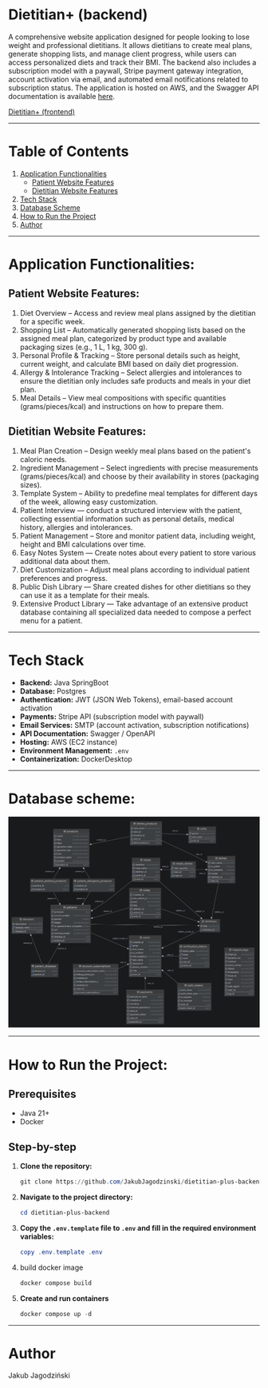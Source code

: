 # Dietitian+ (backend)

A comprehensive website application designed for people looking to lose weight and professional dietitians.
It allows dietitians to create meal plans, generate shopping lists, and manage client progress, while users can access
personalized diets and track their BMI.
The backend also includes a subscription model with a paywall, Stripe payment gateway integration, account activation
via email, and automated email notifications related to subscription status.
The application is hosted on AWS, and the Swagger API documentation is
available [here](http://51.21.186.125:8090/swagger-ui/index.html).

[Dietitian+ (frontend)](https://github.com/BartlomiejJaruga/dietitian-plus-frontend)

---

# Table of Contents

1. [Application Functionalities](#application-functionalities)
    - [Patient Website Features](#patient-website-features)
    - [Dietitian Website Features](#dietitian-website-features)
2. [Tech Stack](#tech-stack)
3. [Database Scheme](#database-scheme)
4. [How to Run the Project](#how-to-run-the-project)
5. [Author](#author)

---

# Application Functionalities:

## Patient Website Features:

1. Diet Overview – Access and review meal plans assigned by the dietitian for a specific week.
2. Shopping List – Automatically generated shopping lists based on the assigned meal plan, categorized by product type
   and available packaging sizes (e.g., 1 L, 1 kg, 300 g).
3. Personal Profile & Tracking – Store personal details such as height, current weight, and calculate BMI based on daily
   diet progression.
4. Allergy & Intolerance Tracking – Select allergies and intolerances to ensure the dietitian only includes safe
   products and meals in your diet plan.
5. Meal Details – View meal compositions with specific quantities (grams/pieces/kcal) and instructions on how to prepare
   them.

## Dietitian Website Features:

1. Meal Plan Creation – Design weekly meal plans based on the patient's caloric needs.
2. Ingredient Management – Select ingredients with precise measurements (grams/pieces/kcal) and choose by their
   availability in stores (packaging sizes).
3. Template System – Ability to predefine meal templates for different days of the week, allowing easy customization.
4. Patient Interview — conduct a structured interview with the patient, collecting essential information such as
   personal details, medical history, allergies and intolerances.
5. Patient Management – Store and monitor patient data, including weight, height and BMI calculations over time.
6. Easy Notes System — Create notes about every patient to store various additional data about them.
7. Diet Customization – Adjust meal plans according to individual patient preferences and progress.
8. Public Dish Library — Share created dishes for other dietitians so they can use it as a template for their meals.
9. Extensive Product Library — Take advantage of an extensive product database containing all specialized data needed to
   compose a perfect menu for a patient.

---

# Tech Stack

- **Backend:** Java SpringBoot
- **Database:** Postgres
- **Authentication:** JWT (JSON Web Tokens), email-based account activation
- **Payments:** Stripe API (subscription model with paywall)
- **Email Services:** SMTP (account activation, subscription notifications)
- **API Documentation:** Swagger / OpenAPI
- **Hosting:** AWS (EC2 instance)
- **Environment Management:** `.env`
- **Containerization:** DockerDesktop

---

# Database scheme:

<img src="assets/database_scheme.png" alt="database_scheme">

---

# How to Run the Project:

## Prerequisites

- Java 21+
- Docker

## Step-by-step

1. **Clone the repository:**

    ```powershell
    git clone https://github.com/JakubJagodzinski/dietitian-plus-backend.git
    ```

2. **Navigate to the project directory:**

    ```powershell
    cd dietitian-plus-backend
    ```

3. **Copy the `.env.template` file to `.env` and fill in the required environment variables:**

    ```powershell
    copy .env.template .env
    ```

4. build docker image

    ```powershell
    docker compose build
    ```

5. **Create and run containers**

    ```powershell
    docker compose up -d
    ```

---

# Author

Jakub Jagodziński
